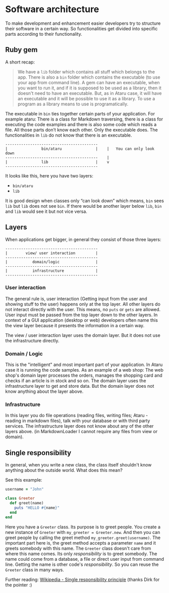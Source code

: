 # Software architecture

To make development and enhancement easier developers try to structure their software in a certain way.
So functionalities get divided into specific parts according to their functionality.

## Ruby gem
A short recap:
> We have a `lib` folder which contains all stuff which belongs to the app. There is also a `bin` folder which contains the executable (to use your app from command line). 
A gem can have an executable, when you want to run it, and if it is supposed to be used as a library, then it doesn't need to have an executable. But, as in Ataru case, it will have an executable and it will be possible to use it as a library. To use a program as a library means to use is programatically.

The executable in `bin` ties together certain parts of your application. For example ataru:
There is a class for Markdown traversing, there is a class for executing the code examples and there is also some code which reads a file. 
All those parts don’t know each other. Only the executable does. The functionalities in `lib` do not know that there is an executable.

```
-----------------------------------------
|               bin/ataru               |    |   You can only look down
-----------------------------------------    |
|               lib                     |    v
-----------------------------------------
```

It looks like this, here you have two layers:
- `bin/ataru`
- `lib`

It is good design when classes only “can look down” which means, `bin` sees `lib` but `lib` does not see `bin`. 
If there would be another layer below `lib`, `bin` and `lib` would see it but not vice versa.


## Layers

When applications get bigger, in general they consist of those three layers:

```
-----------------------------------------
|        view/ user interaction         |
-----------------------------------------
|           domain/logic                |
-----------------------------------------
|           infrastructure              |
-----------------------------------------

```

### User interaction

The general rule is, user interaction (Getting input from the user and showing stuff to the user) happens only at the top layer. All other layers do not interact directly with the user. This means, no `puts` or `gets` are allowed. User input must be passed from the top layer down to the other layers.
In context of a GUI application (desktop or web) developers often name this the view layer because it presents the information in a certain way.

The view / user interaction layer uses the domain layer. But it does not use the infrastructure directly.

### Domain / Logic

This is the "intelligent" and most important part of your application. In Ataru case it is running the code samples. As an example of a web shop: 
The web shop's domain layer processes the orders, manages the shopping card and checks if an article is in stock and so on. 
The domain layer uses the infrastructure layer to get and store data. But the domain layer does not know anything about the layer above.

### Infrastructure

In this layer you do file operations (reading files, writing files; Ataru - reading in markdown files), talk with your database or with third party services. The infrastructure layer does not know about any of the other layers above. (in MarkdownLoader I cannot require any files from view or domain).

## Single responsibility

In general, when you write a new class, the class itself shouldn't know anything about the outside world. What does this mean?

See this example:

```ruby
username = "John"

class Greeter
  def greet(name)
    puts "HELLO #{name}"
  end
end
```
Here you have a `Greeter` class. Its purpose is to greet people. You create a new instance of `Greeter` with `my_greeter = Greeter.new`. And then you can greet people by calling the greet method `my_greeter.greet(username)`. 
The important part here is, the greet method accepts a parameter `name` and it greets somebody with this name. The `Greeter` class doesn't care from where this name comes. Its only *responsibility* is to greet somebody. The name could come from a database, a file or direct user input from command line. Getting the name is other code's *responsibility*. So you can reuse the `Greeter` class in many ways.

Further reading: [Wikipedia - Single responsibility principle](http://en.wikipedia.org/wiki/Single_responsibility_principle) (thanks Dirk for the pointer :)
